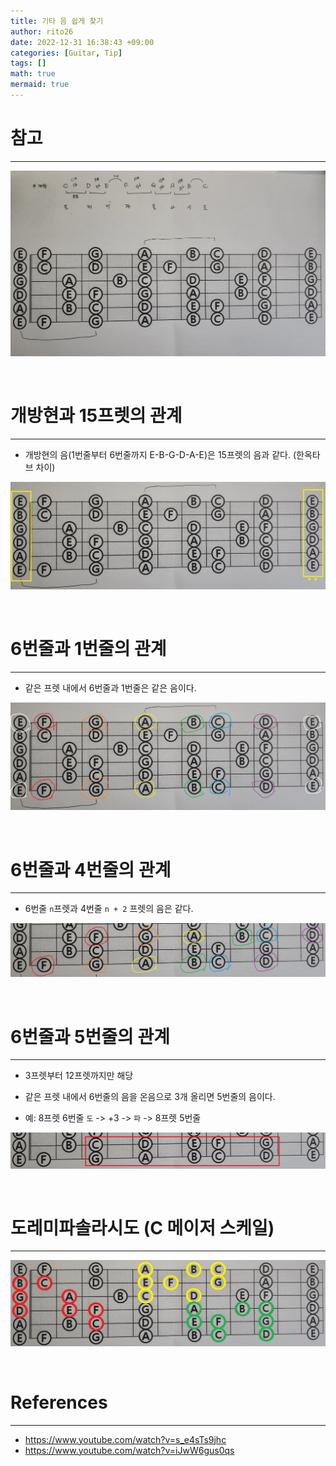 ```yaml
--- 
title: 기타 음 쉽게 찾기 
author: rito26 
date: 2022-12-31 16:38:43 +09:00 
categories: [Guitar, Tip] 
tags: [] 
math: true 
mermaid: true 
--- 
```


# 참고
---
![image](https://github.com/rito26/Archive/blob/main/_images/20221231_165030_guitar.jpg)

<br>


# 개방현과 15프렛의 관계
---
- 개방현의 음(1번줄부터 6번줄까지 E-B-G-D-A-E)은 15프렛의 음과 같다. (한옥타브 차이)

![image](https://github.com/rito26/Archive/blob/main/_images/20221231_pret-0-15-same.png)

<br>


# 6번줄과 1번줄의 관계
---
- 같은 프렛 내에서 6번줄과 1번줄은 같은 음이다.

![image](https://github.com/rito26/Archive/blob/main/_images/20221231_16-same.png)

<br>


# 6번줄과 4번줄의 관계
---
- 6번줄 `n`프렛과 4번줄 `n + 2` 프렛의 음은 같다.

![image](https://github.com/rito26/Archive/blob/main/_images/20221231_46-same.png)

<br>

 
# 6번줄과 5번줄의 관계
--- 
- 3프렛부터 12프렛까지만 해당

- 같은 프렛 내에서 6번줄의 음을 온음으로 3개 올리면 5번줄의 음이다.

- 예: 8프렛 6번줄 `도` -> +3 -> `파` -> 8프렛 5번줄

![image](https://github.com/rito26/Archive/blob/main/_images/20221231_56-same.png)

<br>


# 도레미파솔라시도 (C 메이저 스케일)
---

![image](https://github.com/rito26/Archive/blob/main/_images/20221231_c-major-scales.png)

<br>

<!------------------------------------------------------------------> 

# References
--- 
- <https://www.youtube.com/watch?v=s_e4sTs9jhc> 
- <https://www.youtube.com/watch?v=iJwW6gus0qs> 

